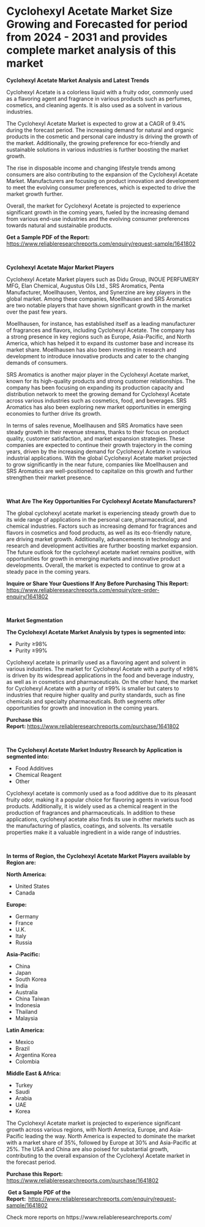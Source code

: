 <p><h1>Cyclohexyl Acetate Market Size Growing and Forecasted for period from 2024 - 2031 and provides complete market analysis of this market</h1></p><p><strong>Cyclohexyl Acetate Market Analysis and Latest Trends</strong></p>
<p><p>Cyclohexyl Acetate is a colorless liquid with a fruity odor, commonly used as a flavoring agent and fragrance in various products such as perfumes, cosmetics, and cleaning agents. It is also used as a solvent in various industries.</p><p>The Cyclohexyl Acetate Market is expected to grow at a CAGR of 9.4% during the forecast period. The increasing demand for natural and organic products in the cosmetic and personal care industry is driving the growth of the market. Additionally, the growing preference for eco-friendly and sustainable solutions in various industries is further boosting the market growth.</p><p>The rise in disposable income and changing lifestyle trends among consumers are also contributing to the expansion of the Cyclohexyl Acetate Market. Manufacturers are focusing on product innovation and development to meet the evolving consumer preferences, which is expected to drive the market growth further.</p><p>Overall, the market for Cyclohexyl Acetate is projected to experience significant growth in the coming years, fueled by the increasing demand from various end-use industries and the evolving consumer preferences towards natural and sustainable products.</p></p>
<p><strong>Get a Sample PDF of the Report:&nbsp;</strong> <a href="https://www.reliableresearchreports.com/enquiry/request-sample/1641802">https://www.reliableresearchreports.com/enquiry/request-sample/1641802</a></p>
<p>&nbsp;</p>
<p><strong>Cyclohexyl Acetate Major Market Players</strong></p>
<p><p>Cyclohexyl Acetate Market players such as Didu Group, INOUE PERFUMERY MFG, Elan Chemical, Augustus Oils Ltd., SRS Aromatics, Penta Manufacturer, Moellhausen, Ventos, and Synerzine are key players in the global market. Among these companies, Moellhausen and SRS Aromatics are two notable players that have shown significant growth in the market over the past few years.</p><p>Moellhausen, for instance, has established itself as a leading manufacturer of fragrances and flavors, including Cyclohexyl Acetate. The company has a strong presence in key regions such as Europe, Asia-Pacific, and North America, which has helped it to expand its customer base and increase its market share. Moellhausen has also been investing in research and development to introduce innovative products and cater to the changing demands of consumers.</p><p>SRS Aromatics is another major player in the Cyclohexyl Acetate market, known for its high-quality products and strong customer relationships. The company has been focusing on expanding its production capacity and distribution network to meet the growing demand for Cyclohexyl Acetate across various industries such as cosmetics, food, and beverages. SRS Aromatics has also been exploring new market opportunities in emerging economies to further drive its growth.</p><p>In terms of sales revenue, Moellhausen and SRS Aromatics have seen steady growth in their revenue streams, thanks to their focus on product quality, customer satisfaction, and market expansion strategies. These companies are expected to continue their growth trajectory in the coming years, driven by the increasing demand for Cyclohexyl Acetate in various industrial applications. With the global Cyclohexyl Acetate market projected to grow significantly in the near future, companies like Moellhausen and SRS Aromatics are well-positioned to capitalize on this growth and further strengthen their market presence.</p></p>
<p>&nbsp;</p>
<p><strong>What Are The Key Opportunities For Cyclohexyl Acetate Manufacturers?</strong></p>
<p><p>The global cyclohexyl acetate market is experiencing steady growth due to its wide range of applications in the personal care, pharmaceutical, and chemical industries. Factors such as increasing demand for fragrances and flavors in cosmetics and food products, as well as its eco-friendly nature, are driving market growth. Additionally, advancements in technology and research and development activities are further boosting market expansion. The future outlook for the cyclohexyl acetate market remains positive, with opportunities for growth in emerging markets and innovative product developments. Overall, the market is expected to continue to grow at a steady pace in the coming years.</p></p>
<p><strong>Inquire or Share Your Questions If Any Before Purchasing This Report:</strong> <a href="https://www.reliableresearchreports.com/enquiry/pre-order-enquiry/1641802">https://www.reliableresearchreports.com/enquiry/pre-order-enquiry/1641802</a></p>
<p>&nbsp;</p>
<p><strong>Market Segmentation</strong></p>
<p><strong>The Cyclohexyl Acetate Market Analysis by types is segmented into:</strong></p>
<p><ul><li>Purity ≥98%</li><li>Purity ≥99%</li></ul></p>
<p><p>Cyclohexyl acetate is primarily used as a flavoring agent and solvent in various industries. The market for Cyclohexyl Acetate with a purity of ≥98% is driven by its widespread applications in the food and beverage industry, as well as in cosmetics and pharmaceuticals. On the other hand, the market for Cyclohexyl Acetate with a purity of ≥99% is smaller but caters to industries that require higher quality and purity standards, such as fine chemicals and specialty pharmaceuticals. Both segments offer opportunities for growth and innovation in the coming years.</p></p>
<p><strong>Purchase this Report:&nbsp;</strong><a href="https://www.reliableresearchreports.com/purchase/1641802">https://www.reliableresearchreports.com/purchase/1641802</a></p>
<p>&nbsp;</p>
<p><strong>The Cyclohexyl Acetate Market Industry Research by Application is segmented into:</strong></p>
<p><ul><li>Food Additives</li><li>Chemical Reagent</li><li>Other</li></ul></p>
<p><p>Cyclohexyl acetate is commonly used as a food additive due to its pleasant fruity odor, making it a popular choice for flavoring agents in various food products. Additionally, it is widely used as a chemical reagent in the production of fragrances and pharmaceuticals. In addition to these applications, cyclohexyl acetate also finds its use in other markets such as the manufacturing of plastics, coatings, and solvents. Its versatile properties make it a valuable ingredient in a wide range of industries.</p></p>
<p>&nbsp;</p>
<p><strong>In terms of Region, the Cyclohexyl Acetate Market Players available by Region are:</strong></p>
<p>
    <p> <strong> North America: </strong>
        <ul>
            <li>United States</li>
            <li>Canada</li>
        </ul>
        </p> 
    <p> <strong> Europe: </strong>
        <ul>
            <li>Germany</li>
            <li>France</li>
            <li>U.K.</li>
            <li>Italy</li>
            <li>Russia</li>
        </ul>
        </p> 
    <p> <strong> Asia-Pacific: </strong>
        <ul>
            <li>China</li>
            <li>Japan</li>
            <li>South Korea</li>
            <li>India</li>
            <li>Australia</li>
            <li>China Taiwan</li>
            <li>Indonesia</li>
            <li>Thailand</li>
            <li>Malaysia</li>
        </ul>
        </p> 
    <p> <strong> Latin America: </strong>
        <ul>
            <li>Mexico</li>
            <li>Brazil</li>
            <li>Argentina Korea</li>
            <li>Colombia</li>
        </ul>
        </p> 
    <p> <strong> Middle East & Africa: </strong>
        <ul>
            <li>Turkey</li>
            <li>Saudi</li>
            <li>Arabia</li>
            <li>UAE</li>
            <li>Korea</li>
        </ul>
    </p>
    </p>
<p><p>The Cyclohexyl Acetate market is projected to experience significant growth across various regions, with North America, Europe, and Asia-Pacific leading the way. North America is expected to dominate the market with a market share of 35%, followed by Europe at 30% and Asia-Pacific at 25%. The USA and China are also poised for substantial growth, contributing to the overall expansion of the Cyclohexyl Acetate market in the forecast period.</p></p>
<p><strong>Purchase this Report: </strong><a href="https://www.reliableresearchreports.com/purchase/1641802">https://www.reliableresearchreports.com/purchase/1641802</a></p>
<p>&nbsp;<strong>Get a Sample PDF of the Report:&nbsp;&nbsp;</strong><a href="https://www.reliableresearchreports.com/enquiry/request-sample/1641802">https://www.reliableresearchreports.com/enquiry/request-sample/1641802</a></p>
<p><strong></strong></p>
<p>Check more reports on https://www.reliableresearchreports.com/</p>